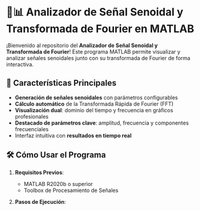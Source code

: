 # 🌊📊 Analizador de Señal Senoidal y Transformada de Fourier en MATLAB

¡Bienvenido al repositorio del **Analizador de Señal Senoidal y Transformada de Fourier**! Este programa MATLAB permite visualizar y analizar señales senoidales junto con su transformada de Fourier de forma interactiva.

## 🚀 Características Principales
- **Generación de señales senoidales** con parámetros configurables
- **Cálculo automático** de la Transformada Rápida de Fourier (FFT)
- **Visualización dual**: dominio del tiempo y frecuencia en gráficos profesionales
- **Destacado de parámetros clave**: amplitud, frecuencia y componentes frecuenciales
- Interfaz intuitiva con **resultados en tiempo real**

## 🛠️ Cómo Usar el Programa
1. **Requisitos Previos**:
   - MATLAB R2020b o superior
   - Toolbox de Procesamiento de Señales

2. **Pasos de Ejecución**: